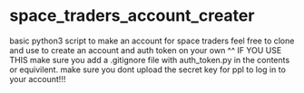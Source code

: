 # space_traders_account_creater
basic python3 script to make an account for space traders
feel free to clone and use to create an account and auth token on your own ^^
IF YOU USE THIS make sure you add a .gitignore file with auth_token.py in the contents or equivilent.
make sure you dont upload the secret key for ppl to log in to your account!!!
